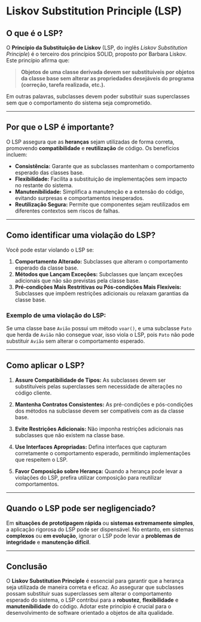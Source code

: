 # Liskov Substitution Principle (LSP)

## O que é o LSP?

O **Princípio da Substituição de Liskov** (LSP, do inglês *Liskov Substitution Principle*) é o terceiro dos princípios
SOLID, proposto por Barbara Liskov. Este princípio afirma que:

> **Objetos de uma classe derivada devem ser substituíveis por objetos da classe base sem alterar as propriedades
desejáveis do programa (correção, tarefa realizada, etc.).**

Em outras palavras, subclasses devem poder substituir suas superclasses sem que o comportamento do sistema seja
comprometido.

---

## Por que o LSP é importante?

O LSP assegura que as **heranças** sejam utilizadas de forma correta, promovendo **compatibilidade** e **reutilização**
de código. Os benefícios incluem:

- **Consistência:** Garante que as subclasses mantenham o comportamento esperado das classes base.
- **Flexibilidade:** Facilita a substituição de implementações sem impacto no restante do sistema.
- **Manutenibilidade:** Simplifica a manutenção e a extensão do código, evitando surpresas e comportamentos inesperados.
- **Reutilização Segura:** Permite que componentes sejam reutilizados em diferentes contextos sem riscos de falhas.

---

## Como identificar uma violação do LSP?

Você pode estar violando o LSP se:

1. **Comportamento Alterado:** Subclasses que alteram o comportamento esperado da classe base.
2. **Métodos que Lançam Exceções:** Subclasses que lançam exceções adicionais que não são previstas pela classe base.
3. **Pré-condições Mais Restritivas ou Pós-condições Mais Flexíveis:** Subclasses que impõem restrições adicionais ou
   relaxam garantias da classe base.

### Exemplo de uma violação do LSP:

Se uma classe base `Avião` possui um método `voar()`, e uma subclasse `Pato` que herda de `Avião` não consegue voar,
isso viola o LSP, pois `Pato` não pode substituir `Avião` sem alterar o comportamento esperado.

---

## Como aplicar o LSP?

1. **Assure Compatibilidade de Tipos:** As subclasses devem ser substituíveis pelas superclasses sem necessidade de
   alterações no código cliente.

2. **Mantenha Contratos Consistentes:** As pré-condições e pós-condições dos métodos na subclasse devem ser compatíveis
   com as da classe base.

3. **Evite Restrições Adicionais:** Não imponha restrições adicionais nas subclasses que não existem na classe base.

4. **Use Interfaces Apropriadas:** Defina interfaces que capturam corretamente o comportamento esperado, permitindo
   implementações que respeitem o LSP.

5. **Favor Composição sobre Herança:** Quando a herança pode levar a violações do LSP, prefira utilizar composição para
   reutilizar comportamentos.

---

## Quando o LSP pode ser negligenciado?

Em **situações de prototipagem rápida** ou **sistemas extremamente simples**, a aplicação rigorosa do LSP pode ser
dispensável. No entanto, em sistemas **complexos** ou **em evolução**, ignorar o LSP pode levar a **problemas de
integridade** e **manutenção difícil**.

---

## Conclusão

O **Liskov Substitution Principle** é essencial para garantir que a herança seja utilizada de maneira correta e eficaz.
Ao assegurar que subclasses possam substituir suas superclasses sem alterar o comportamento esperado do sistema, o LSP
contribui para a **robustez**, **flexibilidade** e **manutenibilidade** do código. Adotar este princípio é crucial para
o desenvolvimento de software orientado a objetos de alta qualidade.
